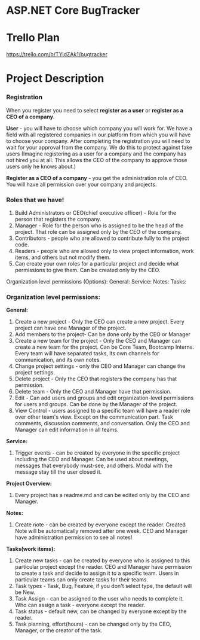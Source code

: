 # ASP.NET Core BugTracker

# Trello Plan
https://trello.com/b/TYidZAk1/bugtracker

# Project Description

### Registration
When you register you need to select **register as a user** or **register as a CEO of a company**.

**User** - you will have to choose which company you will work for. We have a field with all registered companies in our platform from which you will have to choose your company. After completing the registration you will need to wait for your approval from the company. We do this to protect against fake users
(Imagine registering as a user for a company and the company has not hired you at all. This allows the CEO of the company to approve those users only he knows about.)

**Register as a CEO of a company** - you get the administration role of CEO. You will have all permission over your company and projects.

### Roles that we have!
1. Build Administrators or CEO(chief executive officer) - Role for the person that registers the company. 
2. Manager - Role for the person who is assigned to be the head of the project. That role can be assigned only by the CEO of the company.
3. Contributors - people who are allowed to contribute fully to the project code.
4. Readers - people who are allowed only to view project information, work items, and others but not modify them.
5. Can create your own roles for a particular project and decide what permissions to give them. Can be created only by the CEO.

Organization level permissions (Options): 
General:
Service:
Notes:
Tasks:

### Organization level permissions:

**General:**
1. Create a new project - Only the CEO can create a new project.
Every project can have one Manager of the project.
2. Add members to the project- Can be done only by the CEO or Manager
3. Create a new team for the project - Only the CEO and Manager can create a new team for the project.  Can be Core Team, Bootcamp Interns.
Every team will have separated tasks, its own channels for communication, and its own notes.
4. Change project settings - only the CEO and Manager can change the project settings.
5. Delete project  - Only the CEO that registers the company has that permission.
6. Delete team - Only the CEO and Manager have that permission.
7. Edit - Can add users and groups and edit organization-level permissions for users and groups. Can be done by the Manager of the project.
8. View Control - users assigned to а specific team will have a reader role over other team's view. Except on the communication part. Task comments, discussion comments, and conversation.
Only the CEO and Manager can edit information in all teams.

**Service:**
1. Trigger events - can be created by everyone in the specific project including the CEO and Manager. Can be used about meetings, messages that everybody must-see, and others. Modal with the message stay till the user closed it.

**Project Overview:**
1. Every project has a readme.md and can be edited only by the CEO and Manager. 

**Notes:**
1. Create note - can be created by everyone except the reader.
Created Note will be automatically removed after one week. 
CEO and Manager have administration permission to see all notes!

**Tasks(work items):** 
1. Create new tasks - can be created by everyone who is assigned to this particular project except the reader.
CEO and Manager have permission to create a task and decide to assign it to a specific team.
Users in particular teams can only create tasks for their teams.
2. Task types - Task, Bug, Feature, if you don't select type, the default will be New.
3. Task Assign - can be assigned to the user who needs to complete it.
Who can assign a task - everyone except the reader.
4. Task status - default new, can be changed by everyone except by the reader.
5. Task planning, effort(hours) - can be changed only by the CEO, Manager, or the creator of the task.
